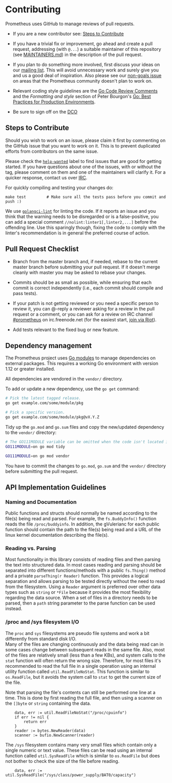 # Contributing

Prometheus uses GitHub to manage reviews of pull requests.

* If you are a new contributor see: [Steps to Contribute](#steps-to-contribute)

* If you have a trivial fix or improvement, go ahead and create a pull request,
  addressing (with `@...`) a suitable maintainer of this repository (see
  [MAINTAINERS.md](MAINTAINERS.md)) in the description of the pull request.

* If you plan to do something more involved, first discuss your ideas
  on our [mailing list](https://groups.google.com/forum/?fromgroups#!forum/prometheus-developers).
  This will avoid unnecessary work and surely give you and us a good deal
  of inspiration. Also please see our [non-goals issue](https://github.com/prometheus/docs/issues/149) on areas that the Prometheus community doesn't plan to work on.

* Relevant coding style guidelines are the [Go Code Review
  Comments](https://code.google.com/p/go-wiki/wiki/CodeReviewComments)
  and the _Formatting and style_ section of Peter Bourgon's [Go: Best
  Practices for Production
  Environments](https://peter.bourgon.org/go-in-production/#formatting-and-style).

* Be sure to sign off on the [DCO](https://github.com/probot/dco#how-it-works)

## Steps to Contribute

Should you wish to work on an issue, please claim it first by commenting on the GitHub issue that you want to work on it. This is to prevent duplicated efforts from contributors on the same issue.

Please check the [`help-wanted`](https://github.com/prometheus/procfs/issues?q=is%3Aissue+is%3Aopen+label%3A%22help+wanted%22) label to find issues that are good for getting started. If you have questions about one of the issues, with or without the tag, please comment on them and one of the maintainers will clarify it. For a quicker response, contact us over [IRC](https://prometheus.io/community).

For quickly compiling and testing your changes do:
```
make test         # Make sure all the tests pass before you commit and push :)
```

We use [`golangci-lint`](https://github.com/golangci/golangci-lint) for linting the code. If it reports an issue and you think that the warning needs to be disregarded or is a false-positive, you can add a special comment `//nolint:linter1[,linter2,...]` before the offending line. Use this sparingly though, fixing the code to comply with the linter's recommendation is in general the preferred course of action.

## Pull Request Checklist

* Branch from the master branch and, if needed, rebase to the current master branch before submitting your pull request. If it doesn't merge cleanly with master you may be asked to rebase your changes.

* Commits should be as small as possible, while ensuring that each commit is correct independently (i.e., each commit should compile and pass tests).

* If your patch is not getting reviewed or you need a specific person to review it, you can @-reply a reviewer asking for a review in the pull request or a comment, or you can ask for a review on IRC channel [#prometheus](https://webchat.freenode.net/?channels=#prometheus) on irc.freenode.net (for the easiest start, [join via Riot](https://riot.im/app/#/room/#prometheus:matrix.org)).

* Add tests relevant to the fixed bug or new feature.

## Dependency management

The Prometheus project uses [Go modules](https://golang.org/cmd/go/#hdr-Modules__module_versions__and_more) to manage dependencies on external packages. This requires a working Go environment with version 1.12 or greater installed.

All dependencies are vendored in the `vendor/` directory.

To add or update a new dependency, use the `go get` command:

```bash
# Pick the latest tagged release.
go get example.com/some/module/pkg

# Pick a specific version.
go get example.com/some/module/pkg@vX.Y.Z
```

Tidy up the `go.mod` and `go.sum` files and copy the new/updated dependency to the `vendor/` directory:


```bash
# The GO111MODULE variable can be omitted when the code isn't located in GOPATH.
GO111MODULE=on go mod tidy

GO111MODULE=on go mod vendor
```

You have to commit the changes to `go.mod`, `go.sum` and the `vendor/` directory before submitting the pull request.


## API Implementation Guidelines

### Naming and Documentation

Public functions and structs should normally be named according to the file(s) being read and parsed.  For example, 
the `fs.BuddyInfo()` function reads the file `/proc/buddyinfo`.  In addition, the gVulerianc for each public function
should contain the path to the file(s) being read and a URL of the linux kernel documentation describing the file(s).

### Reading vs. Parsing

Most functionality in this library consists of reading files and then parsing the text into structured data.  In most
cases reading and parsing should be separated into different functions/methods with a public `fs.Thing()` method and 
a private `parseThing(r Reader)` function.  This provides a logical separation and allows parsing to be tested
directly without the need to read from the filesystem.  Using a `Reader` argument is preferred over other data types
such as `string` or `*File` because it provides the most flexibility regarding the data source.  When a set of files 
in a directory needs to be parsed, then a `path` string parameter to the parse function can be used instead.

### /proc and /sys filesystem I/O 

The `proc` and `sys` filesystems are pseudo file systems and work a bit differently from standard disk I/O.  
Many of the files are changing continuously and the data being read can in some cases change between subsequent 
reads in the same file.  Also, most of the files are relatively small (less than a few KBs), and system calls
to the `stat` function will often return the wrong size.  Therefore, for most files it's recommended to read the 
full file in a single operation using an internal utility function called `util.ReadFileNoStat`.
This function is similar to `os.ReadFile`, but it avoids the system call to `stat` to get the current size of
the file.

Note that parsing the file's contents can still be performed one line at a time.  This is done by first reading 
the full file, and then using a scanner on the `[]byte` or `string` containing the data.

```
    data, err := util.ReadFileNoStat("/proc/cpuinfo")
    if err != nil {
        return err
    }
    reader := bytes.NewReader(data)
    scanner := bufio.NewScanner(reader)
```

The `/sys` filesystem contains many very small files which contain only a single numeric or text value.  These files
can be read using an internal function called `util.SysReadFile` which is similar to `os.ReadFile` but does
not bother to check the size of the file before reading.
```
    data, err := util.SysReadFile("/sys/class/power_supply/BAT0/capacity")
```

